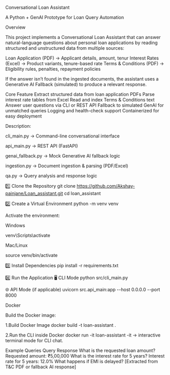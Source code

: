 Conversational Loan Assistant

A Python + GenAI Prototype for Loan Query Automation

Overview

This project implements a Conversational Loan Assistant that can answer natural-language questions about personal loan applications by reading structured and unstructured data from multiple sources:

Loan Application (PDF) → Applicant details, amount, tenur
Interest Rates (Excel) → Product variants, tenure-based rate
Terms & Conditions (PDF) → Eligibility rules, penalties, repayment policies

If the answer isn’t found in the ingested documents, the assistant uses a Generative AI Fallback (simulated) to produce a relevant response.

Core Feature
Extract structured data from loan application PDFs
Parse interest rate tables from Excel
Read and index Terms & Conditions text
Answer user questions via CLI or REST API
Fallback to simulated GenAI for unmatched queries
Logging and health-check support
Containerized for easy deployment


Description:

cli_main.py → Command-line conversational interface

api_main.py → REST API (FastAPI)

genai_fallback.py → Mock Generative AI fallback logic

ingestion.py → Document ingestion & parsing (PDF/Excel)

qa.py → Query analysis and response logic

1️⃣ Clone the Repository
git clone https://github.com/Akshay-painjane/Loan_assistant.git
cd loan_assistant

2️⃣ Create a Virtual Environment
python -m venv venv


Activate the environment:

Windows

venv\Scripts\activate


Mac/Linux

source venv/bin/activate

3️⃣ Install Dependencies
pip install -r requirements.txt

4️⃣ Run the Application
🖥️ CLI Mode
python src/cli_main.py

🌐 API Mode (if applicable)
uvicorn src.api_main:app --host 0.0.0.0 --port 8000



Docker

Build the Docker image:

1.Build Docker Image
docker build -t loan-assistant .

2️.Run the CLI inside Docker
docker run -it loan-assistant
-it → interactive terminal mode for CLI chat.

Example Queries
Query	Response
What is the requested loan amount?	Requested amount: ₹5,00,000
What is the interest rate for 5 years?	Interest rate for 5 years: 12.0%
What happens if EMI is delayed?	[Extracted from T&C PDF or fallback AI response]
